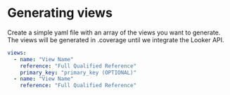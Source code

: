 # Generating views

Create a simple yaml file with an array of the views you want to generate. The views will be generated in .coverage until we integrate the Looker API.

```yaml
views:
  - name: "View Name"
    reference: "Full Qualified Reference"
    primary_key: "primary_key (OPTIONAL)"
  - name: "View Name"
    reference: "Full Qualified Reference"
```

